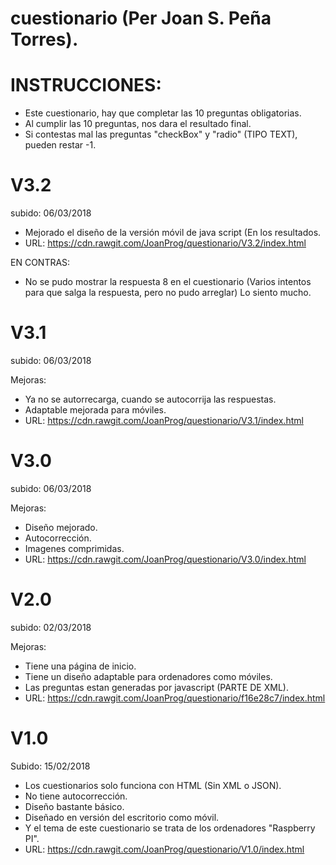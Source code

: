 # cuestionario (Per Joan S. Peña Torres).

# INSTRUCCIONES: 
* Este cuestionario, hay que completar las 10 preguntas obligatorias. 
* Al cumplir las 10 preguntas, nos dara el resultado final. 
* Si contestas mal las preguntas "checkBox" y "radio" (TIPO TEXT), pueden restar -1.

# V3.2
subido: 06/03/2018

* Mejorado el diseño de la versión móvil de java script (En los resultados. 
* URL: https://cdn.rawgit.com/JoanProg/questionario/V3.2/index.html

EN CONTRAS: 

* No se pudo mostrar la respuesta 8 en el cuestionario (Varios intentos para que salga la respuesta, pero no pudo arreglar) Lo siento mucho. 

# V3.1
subido: 06/03/2018

Mejoras:
* Ya no se autorrecarga, cuando se autocorrija las respuestas.
* Adaptable mejorada para móviles. 
* URL: https://cdn.rawgit.com/JoanProg/questionario/V3.1/index.html

# V3.0
subido: 06/03/2018

Mejoras: 
* Diseño mejorado. 
* Autocorrección.
* Imagenes comprimidas.
* URL: https://cdn.rawgit.com/JoanProg/questionario/V3.0/index.html

# V2.0
subido: 02/03/2018

Mejoras: 
* Tiene una página de inicio. 
* Tiene un diseño adaptable para ordenadores como móviles. 
* Las preguntas estan generadas por javascript (PARTE DE XML). 
* URL: https://cdn.rawgit.com/JoanProg/questionario/f16e28c7/index.html

# V1.0 
Subido: 15/02/2018

* Los cuestionarios solo funciona con HTML (Sin XML o JSON). 
* No tiene autocorrección. 
* Diseño bastante básico. 
* Diseñado en versión del escritorio como móvil. 
* Y el tema de este cuestionario se trata de los ordenadores "Raspberry PI". 
* URL: https://cdn.rawgit.com/JoanProg/questionario/V1.0/index.html
